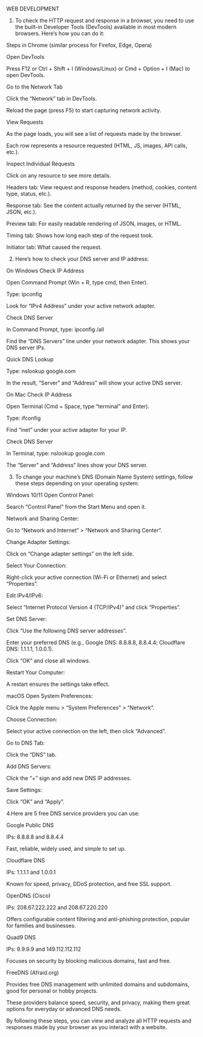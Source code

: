 WEB DEVELOPMENT 

1. To check the HTTP request and response in a browser, you need to use the built-in Developer Tools (DevTools) available in most modern browsers. Here’s how you can do it:
 
 Steps in Chrome (similar process for Firefox, Edge, Opera)
 
 Open DevTools

Press F12 or Ctrl + Shift + I (Windows/Linux) or Cmd + Option + I (Mac) to open DevTools.

Go to the Network Tab

Click the “Network” tab in DevTools.

Reload the page (press F5) to start capturing network activity.

View Requests

As the page loads, you will see a list of requests made by the browser.

Each row represents a resource requested (HTML, JS, images, API calls, etc.).

Inspect Individual Requests

Click on any resource to see more details.

Headers tab: View request and response headers (method, cookies, content type, status, etc.).

Response tab: See the content actually returned by the server (HTML, JSON, etc.).

Preview tab: For easily readable rendering of JSON, images, or HTML.

Timing tab: Shows how long each step of the request took.

Initiator tab: What caused the request.


2. Here’s how to check your DNS server and IP address:

On Windows
Check IP Address

Open Command Prompt (Win + R, type cmd, then Enter).

Type: ipconfig

Look for “IPv4 Address” under your active network adapter.

Check DNS Server

In Command Prompt, type: ipconfig /all

Find the “DNS Servers” line under your network adapter. This shows your DNS server IPs.

Quick DNS Lookup

Type: nslookup google.com

In the result, “Server” and “Address” will show your active DNS server.

On Mac
Check IP Address

Open Terminal (Cmd + Space, type “terminal” and Enter).

Type: ifconfig

Find “inet” under your active adapter for your IP.

Check DNS Server

In Terminal, type: nslookup google.com

The “Server” and “Address” lines show your DNS server.


3. To change your machine’s DNS (Domain Name System) settings, follow these steps depending on your operating system:

Windows 10/11
Open Control Panel:

Search “Control Panel” from the Start Menu and open it.

Network and Sharing Center:

Go to “Network and Internet” > “Network and Sharing Center”.

Change Adapter Settings:

Click on “Change adapter settings” on the left side.

Select Your Connection:

Right-click your active connection (Wi-Fi or Ethernet) and select “Properties”.

Edit IPv4/IPv6:

Select “Internet Protocol Version 4 (TCP/IPv4)” and click “Properties”.

Set DNS Server:

Click “Use the following DNS server addresses”.

Enter your preferred DNS (e.g., Google DNS: 8.8.8.8, 8.8.4.4; Cloudflare DNS: 1.1.1.1, 1.0.0.1).

Click “OK” and close all windows.

Restart Your Computer:

A restart ensures the settings take effect.

macOS
Open System Preferences:

Click the Apple menu > “System Preferences” > “Network”.

Choose Connection:

Select your active connection on the left, then click “Advanced”.

Go to DNS Tab:

Click the “DNS” tab.

Add DNS Servers:

Click the “+” sign and add new DNS IP addresses.

Save Settings:

Click “OK” and “Apply”.



 4.Here are 5 free DNS service providers you can use:

Google Public DNS

IPs: 8.8.8.8 and 8.8.4.4

Fast, reliable, widely used, and simple to set up.

Cloudflare DNS

IPs: 1.1.1.1 and 1.0.0.1

Known for speed, privacy, DDoS protection, and free SSL support.

OpenDNS (Cisco)

IPs: 208.67.222.222 and 208.67.220.220

Offers configurable content filtering and anti-phishing protection, popular for families and businesses.

Quad9 DNS

IPs: 9.9.9.9 and 149.112.112.112

Focuses on security by blocking malicious domains, fast and free.

FreeDNS (Afraid.org)

Provides free DNS management with unlimited domains and subdomains, good for personal or hobby projects.

These providers balance speed, security, and privacy, making them great options for everyday or advanced DNS needs.




By following these steps, you can view and analyze all HTTP requests and responses made by your browser as you interact with a website.

